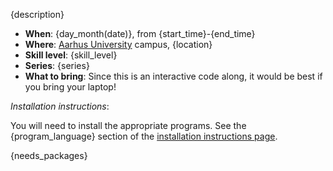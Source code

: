 {description}

- **When**: {day_month(date)}, from {start_time}-{end_time}
- **Where**: [Aarhus University](https://goo.gl/maps/4GX8znvPE9o) campus, {location}
- **Skill level**: {skill_level}
- **Series**: {series}
- **What to bring**: Since this is an interactive code along, it would be best if you bring your laptop!

*Installation instructions*:

You will need to install the appropriate programs. See the {program_language} section of the [installation instructions page](https://au-oc.github.io/content/installation). 

{needs_packages}
